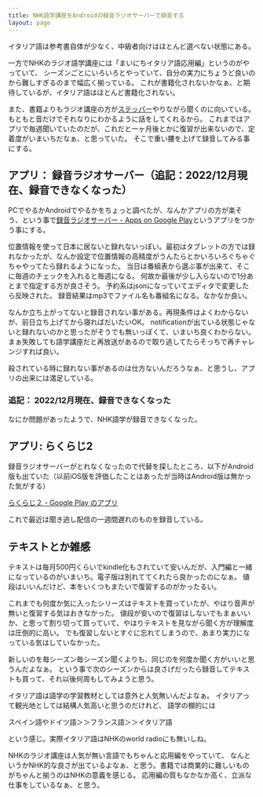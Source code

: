 ```yaml
---
title: NHK語学講座をAndroidの録音ラジオサーバーで録音する
layout: page
---
```

イタリア語は参考書自体が少なく、中級者向けはほとんど選べない状態にある。

一方でNHKのラジオ語学講座には「まいにちイタリア語応用編」というのがやっていて、
シーズンごとにいろいろとやっていて、自分の実力にちょうど良いのから難しすぎるのまで幅広く揃っている。
これが書籍化されないかなぁ、と期待しているが、イタリア語はほとんど書籍化されない。

また、書籍よりもラジオ講座の方が[ステッパー](https://karino2.github.io/RandomThoughts/ステッパー)やりながら聞くのに向いている。もともと音だけでそれなりにわかるように話をしてくれるから。
これまではアプリで毎週聞いていたのだが、これだと一ヶ月後とかに復習が出来ないので、定着度がいまいちだなぁ、と思っていた。
そこで重い腰を上げて録音してみる事にする。

## アプリ： 録音ラジオサーバー（追記：2022/12月現在、録音できなくなった）

PCでやるかAndroidでやるかをちょっと調べたが、なんかアプリの方が楽そう、という事で[録音ラジオサーバー - Apps on Google Play](https://play.google.com/store/apps/details?id=com.gmail.radioserver2&gl=US)というアプリをつかう事にする。

位置情報を使って日本に居ないと録れないっぽい。最初はタブレットの方では録れなかったが、なんか設定で位置情報の高精度がうんたらとかいろいろぐちゃぐちゃやってたら録れるようになった。
当日は番組表から選ぶ事が出来て、そこに毎週のチェックを入れると毎週になる。
何故か最後が少し入らないので1分あとまで指定する方が良さそう。
予約系はjsonになっていてエディタで変更したら反映された。
録音結果はmp3でファイル名も番組名になる。なかなか良い。

なんか立ち上がってないと録音されない事がある。再現条件はよくわからないが、前日立ち上げてから寝ればだいたいOK。
notificationが出ている状態じゃないと録れないのかと思ったがそうでも無いっぽくて、いまいち良くわからない。
まぁ失敗しても語学講座だと再放送があるので取り逃してたらそっちで再チャレンジすれば良い。

殺されている時に録れない事があるのは仕方ないんだろうなぁ、と思うし、アプリの出来には満足している。

### 追記： 2022/12月現在、録音できなくなった

なにか問題があったようで、NHK語学が録音できなくなった。

## アプリ: らくらじ2

録音ラジオサーバーがとれなくなったので代替を探したところ、以下がAndroid版も出ていた（以前iOS版を評価したことはあったが当時はAndroid版は無かった気がする）

[らくらじ２ - Google Play のアプリ](https://play.google.com/store/apps/details?id=jp.wity.rakuradi2)

これで最近は聞き逃し配信の一週間遅れのものを録音している。

## テキストとか雑感

テキストは毎月500円くらいでkindle化もされていて安いんだが、入門編と一緒になっているのがいまいち。電子版は別れててくれたら良かったのになぁ。
値段はいいんだけど、本をいくつもまたいで復習するのがかったるい。

これまでも何度か気に入ったシリーズはテキストを買っていたが、やはり音声が無いと復習する気はおきなかった。
値段が安いので復習はしないでもまぁいいか、と思って割り切って買っていて、やはりテキストを見ながら聞く方が理解度は圧倒的に高い。
でも復習しないとすぐに忘れてしまうので、あまり実力になっている気はしていなかった。

新しいのを毎シーズン毎シーズン聞くよりも、同じのを何度か聞く方がいいと思うんだよなぁ。
という事で次のシーズンからは良さげだったら録音してテキストも買って、それ以後何周もしてみようと思う。

イタリア語は語学の学習教材としては意外と人気無いんだよなぁ。
イタリアって観光地としては結構人気高いと思うのだけれど、
語学の棚的には

スペイン語やドイツ語＞＞フランス語＞＞イタリア語

という感じ。実際イタリア語はNHKのworld radioにも無いしね。

NHKのラジオ講座は人気が無い言語でもちゃんと応用編をやっていて、
なんというかNHK的な良さが出ているよなぁ、と思う。書籍では商業的に難しいものがちゃんと揃うのはNHKの意義を感じる。
応用編の質もなかなか高く、立派な仕事をしているなぁ、と思う。
